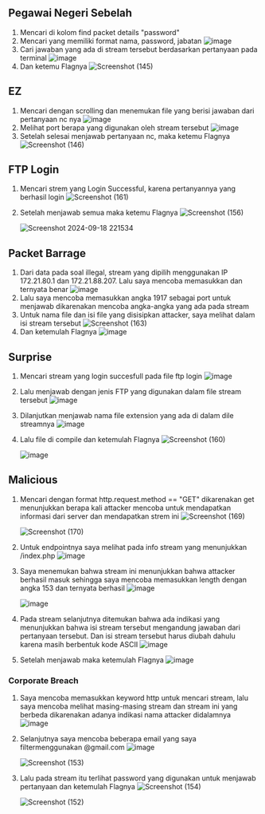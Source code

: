 ## Pegawai Negeri Sebelah
 
1. Mencari di kolom find packet details "password"
2. Mencari yang memiliki format nama, password, jabatan
  ![image](https://github.com/user-attachments/assets/2b7ce85f-a6d6-4e96-9a3a-02105df6465d)
3. Cari jawaban yang ada di stream tersebut berdasarkan pertanyaan pada terminal
   ![image](https://github.com/user-attachments/assets/d93b4b6a-3f57-497a-98e6-aee098f5f7be)
4. Dan ketemu Flagnya
   ![Screenshot (145)](https://github.com/user-attachments/assets/70769ff5-c9a7-4dc1-bda2-7b92d9b654ef)

## EZ

1. Mencari dengan scrolling dan menemukan file yang berisi jawaban dari pertanyaan nc nya
   ![image](https://github.com/user-attachments/assets/89bf524c-52ed-47b5-9945-30cc461362b8)
2. Melihat port berapa yang digunakan oleh stream tersebut
   ![image](https://github.com/user-attachments/assets/9e3ed6a8-821b-41fa-80df-bf11652934ec)
3. Setelah selesai menjawab pertanyaan nc, maka ketemu Flagnya
   ![Screenshot (146)](https://github.com/user-attachments/assets/93664775-dec1-4db6-a97b-35efd85a8a68)

## FTP Login

1. Mencari strem yang Login Successful, karena pertanyannya yang berhasil login
   ![Screenshot (161)](https://github.com/user-attachments/assets/a387bae2-ed99-43c9-8780-18fa03522a3c)
2. Setelah menjawab semua maka ketemu Flagnya
   ![Screenshot (156)](https://github.com/user-attachments/assets/31c77d30-d760-482c-beaa-1e17f8ed1344)

    ![Screenshot 2024-09-18 221534](https://github.com/user-attachments/assets/f35700f4-f506-4570-b2f4-49be94970c1c)

## Packet Barrage

1. Dari data pada soal illegal, stream yang dipilih menggunakan IP 172.21.80.1 dan 172.21.88.207. Lalu saya mencoba memasukkan  dan ternyata benar
   ![image](https://github.com/user-attachments/assets/2240c06b-c345-48b5-832e-19a72b1963e2)
2. Lalu saya mencoba memasukkan angka 1917 sebagai port untuk menjawab dikarenakan mencoba angka-angka yang ada pada stream
3. Untuk nama file dan isi file yang disisipkan attacker, saya melihat dalam isi stream tersebut
   ![Screenshot (163)](https://github.com/user-attachments/assets/c6ec9b41-992e-42b2-a26f-e8d327949cea)
4. Dan ketemulah Flagnya
   ![image](https://github.com/user-attachments/assets/7d43236d-552e-4f7d-aefe-fd80f4d8cc3d)

## Surprise

1. Mencari stream yang login succesfull pada file ftp login
   ![image](https://github.com/user-attachments/assets/0251fcb1-c7da-49b6-a3b2-5ab525f49a22)
2. Lalu menjawab dengan jenis FTP yang digunakan dalam file stream tersebut
   ![image](https://github.com/user-attachments/assets/9e3d754a-6d36-407b-83ec-0520d21e5507)
3. Dilanjutkan menjawab nama file extension yang ada di dalam dile streamnya
   ![image](https://github.com/user-attachments/assets/6e0f48ed-95a2-48ea-bf77-2d670ada481a)
4. Lalu file di compile dan ketemulah Flagnya
   ![Screenshot (160)](https://github.com/user-attachments/assets/fe857501-d662-4cf9-a5f5-478930e12b5c)

    ![image](https://github.com/user-attachments/assets/060921d8-60be-4e96-acc9-1c8cdb73d567)

## Malicious

1. Mencari dengan format http.request.method == "GET" dikarenakan get menunjukkan berapa kali attacker mencoba untuk mendapatkan informasi dari server dan mendapatkan strem ini
   ![Screenshot (169)](https://github.com/user-attachments/assets/31aa19df-95d3-4a35-a45b-a12e8a4bf634)

   ![Screenshot (170)](https://github.com/user-attachments/assets/d224a6dc-fb2d-4c3a-a6e3-5d4b07f7af49)
3. Untuk endpointnya saya melihat pada info stream yang menunjukkan /index.php
   ![image](https://github.com/user-attachments/assets/27cd5182-411e-48db-a962-630c7aaa017c)
4. Saya menemukan bahwa stream ini menunjukkan bahwa attacker berhasil masuk sehingga saya mencoba memasukkan length dengan angka 153 dan ternyata berhasil
   ![image](https://github.com/user-attachments/assets/4ec98380-4837-4a50-bcf7-25cff5d23017)

   ![image](https://github.com/user-attachments/assets/ea10d2ac-6538-406f-bbaa-be5710ae6e37)
5. Pada stream selanjutnya ditemukan bahwa ada indikasi yang menunjukkan bahwa isi stream tersebut mengandung jawaban dari pertanyaan tersebut. Dan isi stream tersebut harus diubah dahulu karena masih berbentuk kode ASCII
   ![image](https://github.com/user-attachments/assets/014cf942-1f19-42ff-9a93-93ac89ae5a64)
6. Setelah menjawab maka ketemulah Flagnya
   ![image](https://github.com/user-attachments/assets/b84c3afc-2ef5-4c76-ae99-146b109481ff)

### Corporate Breach

1. Saya mencoba memasukkan keyword http untuk mencari stream, lalu saya mencoba melihat masing-masing stream dan stream ini yang berbeda dikarenakan adanya indikasi nama attacker didalamnya
   ![image](https://github.com/user-attachments/assets/31b7d304-4607-416a-8736-d8939f7296ca)
2. Selanjutnya saya mencoba beberapa email yang saya filtermenggunakan @gmail.com
   ![image](https://github.com/user-attachments/assets/78d93f8d-4ae0-4f19-ae47-7b77d01bd120)

   ![Screenshot (153)](https://github.com/user-attachments/assets/48323798-c86b-4680-a5c6-3a84e05d2ae0)
4. Lalu pada stream itu terlihat password yang digunakan untuk menjawab pertanyaan dan ketemulah Flagnya
   ![Screenshot (154)](https://github.com/user-attachments/assets/3834b9dd-fd46-454e-a9e3-ee119a6cef42)
   
   ![Screenshot (152)](https://github.com/user-attachments/assets/5b42f320-bd72-4157-8e1a-ed14f2c415ba)


